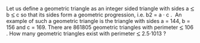   Let us define a geometric triangle as an integer sided triangle with sides a <img src='images/symbol_le.gif' width='10' height='12' alt='&le;' border='0' style='vertical-align:middle;' /> b <img src='images/symbol_le.gif' width='10' height='12' alt='&le;' border='0' style='vertical-align:middle;' /> c so that its sides form a geometric progression, i.e. b2&nbsp;=&nbsp;a&nbsp;&middot;&nbsp;c&nbsp;.&nbsp;     An example of such a geometric triangle is the triangle with sides a = 144, b = 156 and c = 169.    There are 861805 geometric triangles with perimeter <img src='images/symbol_le.gif' width='10' height='12' alt='&le;' border='0' style='vertical-align:middle;' /> 106 .    How many geometric triangles exist with perimeter <img src='images/symbol_le.gif' width='10' height='12' alt='&le;' border='0' style='vertical-align:middle;' /> 2.5&middot;1013 ?    